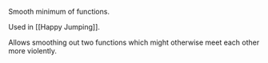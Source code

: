 Smooth minimum of functions.

Used in [[Happy Jumping]].

Allows smoothing out two functions which might otherwise meet each other more violently.

